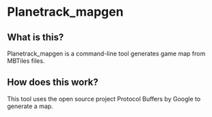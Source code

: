 # Planetrack_mapgen
## What is this?
Planetrack_mapgen is a command-line tool generates game map from MBTiles files.
## How does this work?
This tool uses the open source project Protocol Buffers by Google to generate a map.
